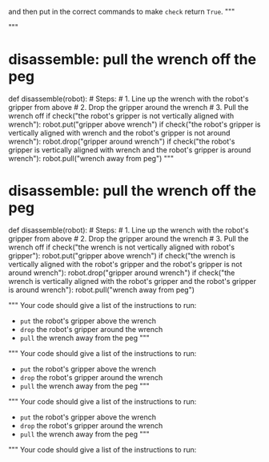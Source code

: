 

and then put in the correct commands to make `check` return `True`.
"""

"""
# disassemble: pull the wrench off the peg
def disassemble(robot):
    # Steps:
    #  1. Line up the wrench with the robot's gripper from above
    #  2. Drop the gripper around the wrench
    #  3. Pull the wrench off
    if check("the robot's gripper is not vertically aligned with wrench"):
        robot.put("gripper above wrench")
    if check("the robot's gripper is vertically aligned with wrench and the robot's gripper is not around wrench"):
        robot.drop("gripper around wrench")
    if check("the robot's gripper is vertically aligned with wrench and the robot's gripper is around wrench"):
        robot.pull("wrench away from peg")
"""

# disassemble: pull the wrench off the peg
def disassemble(robot):
    # Steps:
    #  1. Line up the wrench with the robot's gripper from above
    #  2. Drop the gripper around the wrench
    #  3. Pull the wrench off
    if check("the wrench is not vertically aligned with robot's gripper"):
        robot.put("gripper above wrench")
    if check("the wrench is vertically aligned with the robot's gripper and the robot's gripper is not around wrench"):
        robot.drop("gripper around wrench")
    if check("the wrench is vertically aligned with the robot's gripper and the robot's gripper is around wrench"):
        robot.pull("wrench away from peg")

"""
Your code should give a list of the instructions to run:

- `put` the robot's gripper above the wrench
- `drop` the robot's gripper around the wrench
- `pull` the wrench away from the peg
"""

"""
Your code should give a list of the instructions to run:

- `put` the robot's gripper above the wrench
- `drop` the robot's gripper around the wrench
- `pull` the wrench away from the peg
"""

"""
Your code should give a list of the instructions to run:

- `put` the robot's gripper above the wrench
- `drop` the robot's gripper around the wrench
- `pull` the wrench away from the peg
"""

"""
Your code should give a list of the instructions to run:
